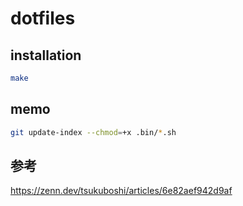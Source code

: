 # dotfiles

## installation

```bash
make
```

## memo

```bash
git update-index --chmod=+x .bin/*.sh
```

## 参考

https://zenn.dev/tsukuboshi/articles/6e82aef942d9af
